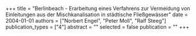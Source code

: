 +++
title = "Berlinbeach - Erarbeitung eines Verfahrens zur Vermeidung von Einleitungen aus der Mischkanalisation in städtische Fließgewässer"
date = 2004-01-01
authors = ["Norbert Engel", "Peter Moll", "Ralf Steeg"]
publication_types = ["4"]
abstract = ""
selected = false
publication = ""
+++

